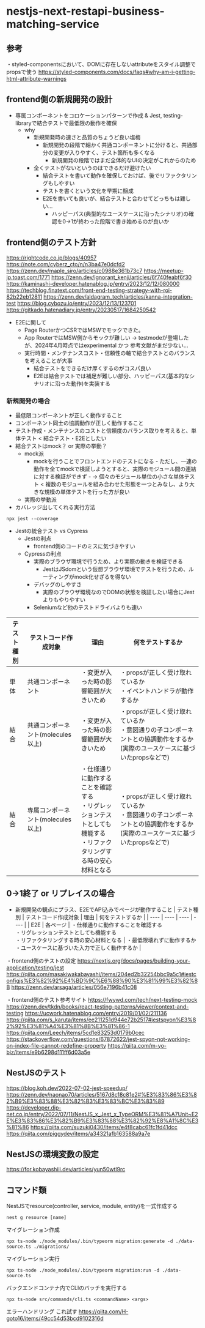 # nestjs-next-restapi-business-matching-service

## 参考
・styled-componentsにおいて、DOMに存在しないattributeをスタイル調整でpropsで使う
https://styled-components.com/docs/faqs#why-am-i-getting-html-attribute-warnings

## frontend側の新規開発の設計
- 専属コンポーネントをコロケーションパターンで作成 & Jest, testing-libraryで結合テストで最低限の動作を確保
	- why
		- 新規開発時の速さと品質のちょうど良い塩梅
			- 新規開発の段階で細かく共通コンポーネントに分けると、共通部分の変更が入りやすく、テスト箇所も多くなる
				- 新規開発の段階ではまだ全体的なUIの決定がこれからのため
		- 全くテストがないというのはできるだけ避けたい
			- 結合テストを書いて動作を確保しておけば、後でリファクタリングもしやすい
			- テストを書くという文化を早期に醸成
			- E2Eを書いても良いが、結合テストと合わせてどっちもは難しい...
				- ハッピーパス(典型的なユースケースに沿ったシナリオ)の確認を0→1が終わった段階で書き始めるのが良いか

## frontend側のテスト方針
https://rightcode.co.jp/blogs/40957
https://note.com/cyberz_cto/n/n3ba47e0dcfd2
https://zenn.dev/maple_siro/articles/c0988e361b73c7
https://meetup-jp.toast.com/1771
https://zenn.dev/ignorant_kenji/articles/6f740feabf6f30
https://kaminashi-developer.hatenablog.jp/entry/2023/12/12/080000
https://techblog.finatext.com/front-end-testing-strategy-with-roi-82b22eb12811
https://zenn.dev/aldagram_tech/articles/kanna-integration-test
https://blog.cybozu.io/entry/2023/12/13/123701
https://gitkado.hatenadiary.jp/entry/20230517/1684250542

- E2Eに関して
	- Page RouterかつCSRではMSWでモックできた。
	- App RouterではMSW側からモックが難しい → testmodeが登場したが、2024年4月時点ではexperimental かつ 参考文献がまだ少ない...
	- 実行時間・メンテナンスコスト・信頼性の軸で結合テストとのバランスを考えることが大事
		- 結合テストをできるだけ厚くするのがコスパ良い
		- E2Eは結合テストでは補足が難しい部分、ハッピーパス(基本的なシナリオに沿った動作)を実装する

### 新規開発の場合
- 最低限コンポーネントが正しく動作すること
- コンポーネント同士の協調動作が正しく動作すること
- テスト作成・メンテナンスのコストと信頼度のバランス取りを考えると、単体テスト < 結合テスト・E2Eとしたい
- 結合テストはmock？ or 実際の挙動？
	- mock派
	  - mockを行うことでフロントエンドのテストになる
			- ただし、一連の動作を全てmockで検証しようとすると、実際のモジュール間の連結に対する検証ができず
			- → 個々のモジュール単位の小さな単体テスト < 複数のモジュールを組み合わせた形態を一つとみなし、より大きな規模の単体テストを行った方が良い
	- 実際の挙動派
- カバレッジ出してくれる実行方法
```
npx jest --coverage
```

- Jestの統合テスト vs Cypress
	- Jestの利点
		- frontend側のコードのミスに気づきやすい
	- Cypressの利点
		- 実際のブラウザ環境で行うため、より実際の動きを検証できる
			- JestはJSdomという仮想ブラウザ環境でテストを行うため、ルーティングがmock化せざるを得ない
		- デバッグのしやすさ
			- 実際のブラウザ環境なのでDOMの状態を検証したい場合にJestよりもやりやすい
		- Seleniumなど他のテストドライバよりも速い

| テスト種別 | テストコード作成対象 | 理由 | 何をテストするか |
| ---- | ---- | ---- | ---- |
| 単体 | 共通コンポーネント | ・変更が入った時の影響範囲が大きいため | ・propsが正しく受け取れているか<br>・イベントハンドラが動作するか |
| 結合 | 共通コンポーネント(molecules以上) | ・変更が入った時の影響範囲が大きいため | ・propsが正しく受け取れているか<br>・意図通りの子コンポーネントとの協調動作をするか(実際のユースケースに基づいたpropsなどで) |
| 結合 | 専属コンポーネント(molecules以上) | ・仕様通りに動作することを確認する<br>・リグレッションテストとしても機能する<br>・リファクタリングする時の安心材料となる | ・propsが正しく受け取れているか<br>・意図通りの子コンポーネントとの協調動作をするか(実際のユースケースに基づいたpropsなどで) |


## 0→1終了 or リプレイスの場合
- 新規開発の観点にプラス、E2EでAPI込みでページが動作すること
| テスト種別 | テストコード作成対象 | 理由 | 何をテストするか |
| ---- | ---- | ---- | ---- |
| E2E | 各ページ | ・仕様通りに動作することを確認する<br>・リグレッションテストとしても機能する<br>・リファクタリングする時の安心材料となる | ・最低限壊れずに動作するか<br>・ユースケースに基づいた入力で正しく動作するか |

・frontend側のテストの設定
https://nextjs.org/docs/pages/building-your-application/testing/jest
https://qiita.com/masakiwakabayashi/items/204ed2b32254bbc9a5c1#jestconfigjs%E3%82%92%E4%BD%9C%E6%88%90%E3%81%99%E3%82%8B
https://zenn.dev/arsaga/articles/056e7196b41c08

・frontend側のテスト参考サイト
https://fwywd.com/tech/next-testing-mock
https://zenn.dev/tkdn/books/react-testing-patterns/viewer/context-and-testing
https://ucwork.hatenablog.com/entry/2019/01/02/211136
https://qiita.com/s_karuta/items/ee211251d944e72b2517#jestspyon%E3%82%92%E3%81%A4%E3%81%8B%E3%81%86-1
https://qiita.com/Leech/items/5cd1e83253d0179b0cec
https://stackoverflow.com/questions/67872622/jest-spyon-not-working-on-index-file-cannot-redefine-property
https://qiita.com/m-yo-biz/items/e9b6298d111ff6d03a5e

## NestJSのテスト
https://blog.koh.dev/2022-07-02-jest-speedup/
https://zenn.dev/naonao70/articles/5167d8c18c81e2#%E3%83%86%E3%82%B9%E3%83%88%E3%82%B3%E3%83%BC%E3%83%89
https://developer.dip-net.co.jp/entry/2022/07/11/NestJS_x_Jest_x_TypeORM%E3%81%A7Unit~E2E%E3%83%86%E3%82%B9%E3%83%88%E3%82%92%E8%A1%8C%E3%81%86
https://qiita.com/suzuki0430/items/e4f8cabc61fc1fd41dcc
https://qiita.com/piggydev/items/a34321afb163588a9a7e

## NestJSの環境変数の設定
https://for.kobayashiii.dev/articles/yun50wtl9rc

## コマンド類
NestJSでresource(controller, service, module, entity)を一式作成する
```
nest g resource [name]
```

マイグレーション作成
```
npx ts-node ./node_modules/.bin/typeorm migration:generate -d ./data-source.ts ./migrations/
```

マイグレーション実行
```
npx ts-node ./node_modules/.bin/typeorm migration:run -d ./data-source.ts
```

バックエンドコンテナ内でCLIのバッチを実行する
```
npx ts-node src/commands/cli.ts <commandName> <args>
```

エラーハンドリング
これ試す
https://qiita.com/H-goto16/items/49cc54d53bcd9102316d
